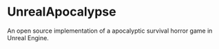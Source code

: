 # UnrealApocalypse
 An open source implementation of a apocalyptic survival horror game in Unreal Engine.
